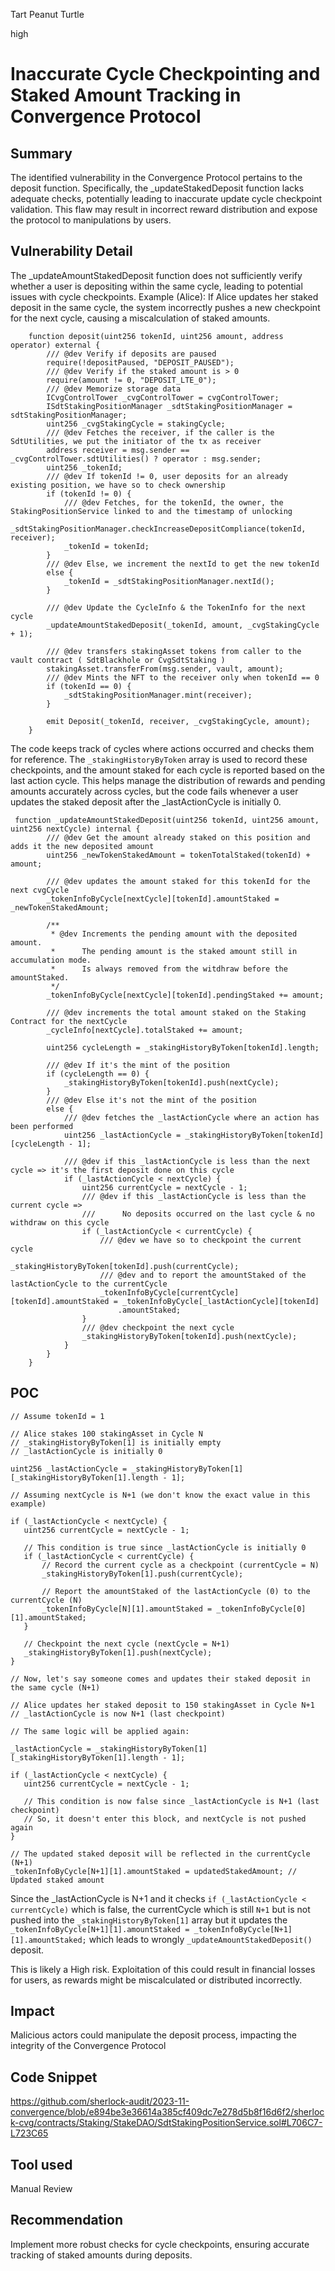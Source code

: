 Tart Peanut Turtle

high

# Inaccurate Cycle Checkpointing and Staked Amount Tracking in Convergence Protocol

## Summary
The identified vulnerability in the Convergence Protocol pertains to the deposit function. Specifically, the _updateStakedDeposit function lacks adequate checks, potentially leading to inaccurate update cycle checkpoint validation. This flaw may result in incorrect reward distribution and expose the protocol to manipulations by users.
  
## Vulnerability Detail
The _updateAmountStakedDeposit function does not sufficiently verify whether a user is depositing within the same cycle, leading to potential issues with cycle checkpoints.
Example (Alice): If Alice updates her staked deposit in the same cycle, the system incorrectly pushes a new checkpoint for the next cycle, causing a miscalculation of staked amounts.
```solidity
    function deposit(uint256 tokenId, uint256 amount, address operator) external {
        /// @dev Verify if deposits are paused
        require(!depositPaused, "DEPOSIT_PAUSED");
        /// @dev Verify if the staked amount is > 0
        require(amount != 0, "DEPOSIT_LTE_0");
        /// @dev Memorize storage data
        ICvgControlTower _cvgControlTower = cvgControlTower;
        ISdtStakingPositionManager _sdtStakingPositionManager = sdtStakingPositionManager;
        uint256 _cvgStakingCycle = stakingCycle;
        /// @dev Fetches the receiver, if the caller is the SdtUtilities, we put the initiator of the tx as receiver
        address receiver = msg.sender == _cvgControlTower.sdtUtilities() ? operator : msg.sender;
        uint256 _tokenId;
        /// @dev If tokenId != 0, user deposits for an already existing position, we have so to check ownership
        if (tokenId != 0) {
            /// @dev Fetches, for the tokenId, the owner, the StakingPositionService linked to and the timestamp of unlocking
            _sdtStakingPositionManager.checkIncreaseDepositCompliance(tokenId, receiver);
            _tokenId = tokenId;
        }
        /// @dev Else, we increment the nextId to get the new tokenId
        else {
            _tokenId = _sdtStakingPositionManager.nextId();
        }

        /// @dev Update the CycleInfo & the TokenInfo for the next cycle
        _updateAmountStakedDeposit(_tokenId, amount, _cvgStakingCycle + 1);

        /// @dev transfers stakingAsset tokens from caller to the vault contract ( SdtBlackhole or CvgSdtStaking )
        stakingAsset.transferFrom(msg.sender, vault, amount);
        /// @dev Mints the NFT to the receiver only when tokenId == 0
        if (tokenId == 0) {
            _sdtStakingPositionManager.mint(receiver);
        }

        emit Deposit(_tokenId, receiver, _cvgStakingCycle, amount);
    }
```
The code keeps track of cycles where actions occurred and checks them for reference. The `_stakingHistoryByToken` array is used to record these checkpoints, and the amount staked for each cycle is reported based on the last action cycle. This helps manage the distribution of rewards and pending amounts accurately across cycles, but the code fails whenever a user updates the staked deposit after the _lastActionCycle is initially 0.
```solidity
 function _updateAmountStakedDeposit(uint256 tokenId, uint256 amount, uint256 nextCycle) internal {
        /// @dev Get the amount already staked on this position and adds it the new deposited amount
        uint256 _newTokenStakedAmount = tokenTotalStaked(tokenId) + amount;

        /// @dev updates the amount staked for this tokenId for the next cvgCycle
        _tokenInfoByCycle[nextCycle][tokenId].amountStaked = _newTokenStakedAmount;

        /**
         * @dev Increments the pending amount with the deposited amount.
         *      The pending amount is the staked amount still in accumulation mode.
         *      Is always removed from the witdhraw before the amountStaked.
         */
        _tokenInfoByCycle[nextCycle][tokenId].pendingStaked += amount;

        /// @dev increments the total amount staked on the Staking Contract for the nextCycle
        _cycleInfo[nextCycle].totalStaked += amount;

        uint256 cycleLength = _stakingHistoryByToken[tokenId].length;

        /// @dev If it's the mint of the position
        if (cycleLength == 0) {
            _stakingHistoryByToken[tokenId].push(nextCycle);
        }
        /// @dev Else it's not the mint of the position
        else {
            /// @dev fetches the _lastActionCycle where an action has been performed
            uint256 _lastActionCycle = _stakingHistoryByToken[tokenId][cycleLength - 1];

            /// @dev if this _lastActionCycle is less than the next cycle => it's the first deposit done on this cycle
            if (_lastActionCycle < nextCycle) {
                uint256 currentCycle = nextCycle - 1;
                /// @dev if this _lastActionCycle is less than the current cycle =>
                ///      No deposits occurred on the last cycle & no withdraw on this cycle
                if (_lastActionCycle < currentCycle) {
                    /// @dev we have so to checkpoint the current cycle
                    _stakingHistoryByToken[tokenId].push(currentCycle);
                    /// @dev and to report the amountStaked of the lastActionCycle to the currentCycle
                    _tokenInfoByCycle[currentCycle][tokenId].amountStaked = _tokenInfoByCycle[_lastActionCycle][tokenId]
                        .amountStaked;
                }
                /// @dev checkpoint the next cycle
                _stakingHistoryByToken[tokenId].push(nextCycle);
            }
        }
    }
 ``` 
 
 ## POC
 ```solidity
 // Assume tokenId = 1

// Alice stakes 100 stakingAsset in Cycle N
// _stakingHistoryByToken[1] is initially empty
// _lastActionCycle is initially 0

uint256 _lastActionCycle = _stakingHistoryByToken[1][_stakingHistoryByToken[1].length - 1];

// Assuming nextCycle is N+1 (we don't know the exact value in this example)

if (_lastActionCycle < nextCycle) {
    uint256 currentCycle = nextCycle - 1;

    // This condition is true since _lastActionCycle is initially 0
    if (_lastActionCycle < currentCycle) {
        // Record the current cycle as a checkpoint (currentCycle = N)
        _stakingHistoryByToken[1].push(currentCycle);

        // Report the amountStaked of the lastActionCycle (0) to the currentCycle (N)
        _tokenInfoByCycle[N][1].amountStaked = _tokenInfoByCycle[0][1].amountStaked;
    }

    // Checkpoint the next cycle (nextCycle = N+1)
    _stakingHistoryByToken[1].push(nextCycle);
}

// Now, let's say someone comes and updates their staked deposit in the same cycle (N+1)

// Alice updates her staked deposit to 150 stakingAsset in Cycle N+1
// _lastActionCycle is now N+1 (last checkpoint)

// The same logic will be applied again:

_lastActionCycle = _stakingHistoryByToken[1][_stakingHistoryByToken[1].length - 1];

if (_lastActionCycle < nextCycle) {
    uint256 currentCycle = nextCycle - 1;

    // This condition is now false since _lastActionCycle is N+1 (last checkpoint)
    // So, it doesn't enter this block, and nextCycle is not pushed again
}

// The updated staked deposit will be reflected in the currentCycle (N+1)
_tokenInfoByCycle[N+1][1].amountStaked = updatedStakedAmount; // Updated staked amount
```
Since the _lastActionCycle is N+1 and it checks `if (_lastActionCycle < currentCycle)` which is false, the  currentCycle which is still `N+1` but is not pushed into the  `_stakingHistoryByToken[1]` array but it updates the  `_tokenInfoByCycle[N+1][1].amountStaked = _tokenInfoByCycle[N+1][1].amountStaked;` which leads to wrongly `_updateAmountStakedDeposit()` deposit.

This is likely a High risk. Exploitation of this could result in financial losses for users, as rewards might be miscalculated or distributed incorrectly.

## Impact
Malicious actors could manipulate the deposit process, impacting the integrity of the Convergence Protocol

## Code Snippet
https://github.com/sherlock-audit/2023-11-convergence/blob/e894be3e36614a385cf409dc7e278d5b8f16d6f2/sherlock-cvg/contracts/Staking/StakeDAO/SdtStakingPositionService.sol#L706C7-L723C65

## Tool used
Manual Review

## Recommendation
Implement more robust checks for cycle checkpoints, ensuring accurate tracking of staked amounts during deposits.

